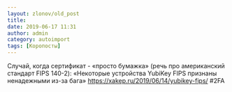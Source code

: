 ```yaml
---
layout: zlonov/old_post
title: 
date: 2019-06-17 11:31
author: admin
category: autoimport
tags: [Коропосты]
---
```


Случай, когда сертификат - «просто бумажка» (речь про американский стандарт FIPS 140-2): «Некоторые устройства YubiKey FIPS признаны ненадежными из-за бага»  <a href="https://xakep.ru/2019/06/14/yubikey-fips/">https://xakep.ru/2019/06/14/yubikey-fips/</a> #2FA

